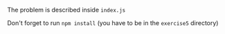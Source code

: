 The problem is described inside `index.js`

Don't forget to run `npm install` (you have to be in the `exercise5` directory)
